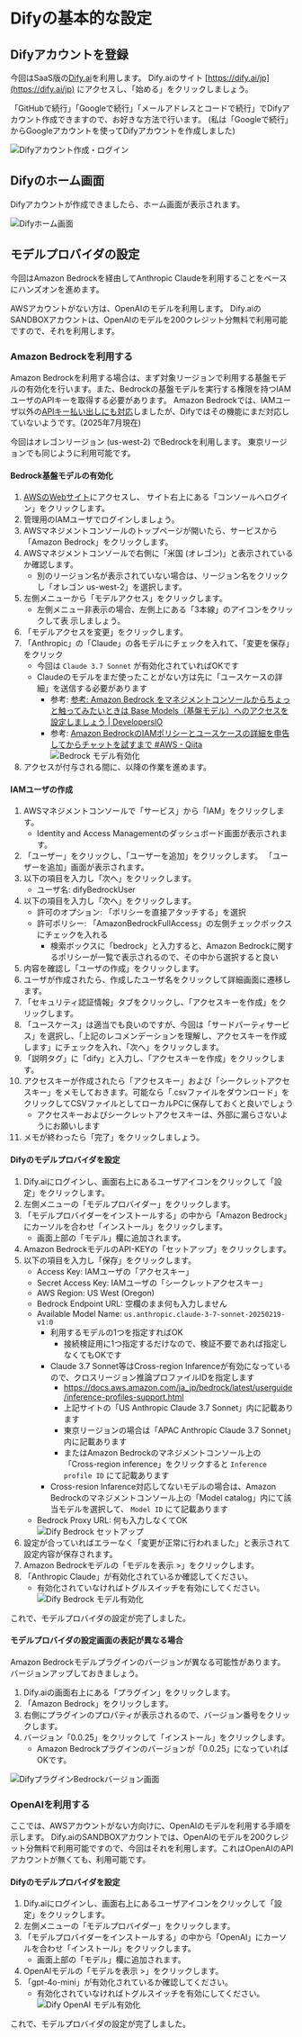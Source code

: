 # Difyの基本的な設定

## Difyアカウントを登録

今回はSaaS版の[Dify.ai](https://dify.ai/jp)を利用します。
Dify.aiのサイト [https://dify.ai/jp](https://dify.ai/jp) にアクセスし、「始める」をクリックしましょう。

「GitHubで続行」「Googleで続行」「メールアドレスとコードで続行」でDifyアカウント作成できますので、お好きな方法で行います。
(私は「Googleで続行」からGoogleアカウントを使ってDifyアカウントを作成しました)

![Difyアカウント作成・ログイン](/images/books/pyml-niigata-dify/account1.png "Difyアカウント作成・ログイン")

## Difyのホーム画面

Difyアカウントが作成できましたら、ホーム画面が表示されます。

![Difyホーム画面](/images/books/pyml-niigata-dify/workspace_home.png "Difyホーム画面")

## モデルプロバイダの設定

今回はAmazon Bedrockを経由してAnthropic Claudeを利用することをベースにハンズオンを進めます。

AWSアカウントがない方は、OpenAIのモデルを利用します。
Dify.aiのSANDBOXアカウントは、OpenAIのモデルを200クレジット分無料で利用可能ですので、それを利用します。

### Amazon Bedrockを利用する

Amazon Bedrockを利用する場合は、まず対象リージョンで利用する基盤モデルの有効化を行います。また、Bedrockの基盤モデルを実行する権限を持つIAMユーザのAPIキーを取得する必要があります。
Amazon Bedrockでは、IAMユーザ以外の[APIキー払い出しにも対応](https://dev.classmethod.jp/articles/amazon-bedrock-api-keys-feature-added/)しましたが、Difyではその機能にまだ対応していないようです。(2025年7月現在)

今回はオレゴンリージョン (us-west-2) でBedrockを利用します。
東京リージョンでも同じように利用可能です。

#### Bedrock基盤モデルの有効化

1. [AWSのWebサイト](https://aws.amazon.com/jp/)にアクセスし、
    サイト右上にある「コンソールへログイン」をクリックします。
2. 管理用のIAMユーザでログインしましょう。
3. AWSマネジメントコンソールのトップページが開いたら、サービスから「Amazon Bedrock」をクリックします。
4. AWSマネジメントコンソールで右側に「米国 (オレゴン)」と表示されているか確認します。
    - 別のリージョン名が表示されていない場合は、リージョン名をクリックし「オレゴン us-west-2」を選択します。
5. 左側メニューから「モデルアクセス」をクリックします。
    - 左側メニュー非表示の場合、左側上にある「3本線」のアイコンをクリックして表
示しましょう。
6. 「モデルアクセスを変更」をクリックします。
7. 「Anthropic」の「Claude」の各モデルにチェックを入れて、「変更を保存」をクリック
    - 今回は `Claude 3.7 Sonnet` が有効化されていればOKです
    - Claudeのモデルをまだ使ったことがない方は先に「ユースケースの詳細」を送信する必要があります
        - 参考: [参考: Amazon Bedrock をマネジメントコンソールからちょっと触ってみたいときは Base Models（基盤モデル）へのアクセスを設定しましょう | DevelopersIO](https://dev.classmethod.jp/articles/if-you-want-to-try-out-amazon-bedrock-from-the-management-console-you-can-set-up-access-to-base-models/)
        - 参考: [Amazon BedrockのIAMポリシーとユースケースの詳細を申告してからチャットを試すまで #AWS - Qiita](https://qiita.com/mkin/items/2f60566d15777557d533#%E3%83%A6%E3%83%BC%E3%82%B9%E3%82%B1%E3%83%BC%E3%82%B9%E3%81%AE%E8%A9%B3%E7%B4%B0%E3%82%92%E9%80%81%E4%BF%A1)
    ![Bedrock モデル有効化](/images/books/pyml-niigata-dify/bedrock_models.png "Bedrock モデル有効化")
8. アクセスが付与される間に、以降の作業を進めます。

#### IAMユーザの作成

1. AWSマネジメントコンソールで「サービス」から「IAM」をクリックします。
    - Identity and Access Managementのダッシュボード画面が表示されます。
2. 「ユーザー」をクリックし、「ユーザーを追加」をクリックします。
    「ユーザーを追加」画面が表示されます。
3. 以下の項目を入力し「次へ」をクリックします。
    - ユーザ名: difyBedrockUser
4. 以下の項目を入力し「次へ」をクリックします。
    - 許可のオプション: 「ポリシーを直接アタッチする」を選択
    - 許可ポリシー: 「AmazonBedrockFullAccess」の左側チェックボックスにチェックを入れる
        - 検索ボックスに「bedrock」と入力すると、Amazon Bedrockに関するポリシーが一覧で表示されるので、その中から選択すると良い
5. 内容を確認し「ユーザの作成」をクリックします。
6. ユーザが作成されたら、作成したユーザ名をクリックして詳細画面に遷移します。
7. 「セキュリティ認証情報」タブをクリックし、「アクセスキーを作成」をクリックします。
8. 「ユースケース」は適当でも良いのですが、今回は「サードパーティサービス」を選択し、「上記のレコメンデーションを理解し、アクセスキーを作成します」にチェックを入れ、「次へ」をクリックします。
9. 「説明タグ」に「dify」と入力し、「アクセスキーを作成」をクリックします。
10. アクセスキーが作成されたら「アクセスキー」および「シークレットアクセスキー」をメモしておきます。可能なら「.csvファイルをダウンロード」をクリックしてCSVファイルとしてローカルPCに保存しておくと良いでしょう
    - アクセスキーおよびシークレットアクセスキーは、外部に漏らさないようにお願いします
11. メモが終わったら「完了」をクリックしましょう。

#### Difyのモデルプロバイダを設定

1. Dify.aiにログインし、画面右上にあるユーザアイコンをクリックして「設定」をクリックします。
2. 左側メニューの「モデルプロバイダー」をクリックします。
3. 「モデルプロバイダーをインストールする」の中から「Amazon Bedrock」にカーソルを合わせ「インストール」をクリックします。
    - 画面上部の「モデル」欄に追加されます。
4. Amazon BedrockモデルのAPI-KEYの「セットアップ」をクリックします。
5. 以下の項目を入力し「保存」をクリックします。
    - Access Key: IAMユーザの「アクセスキー」
    - Secret Access Key: IAMユーザの「シークレットアクセスキー」
    - AWS Region: US West (Oregon)
    - Bedrock Endpoint URL: 空欄のまま何も入力しません
    - Available Model Name: `us.anthropic.claude-3-7-sonnet-20250219-v1:0`
        - 利用するモデルの1つを指定すればOK
            - 接続検証用に1つ指定するだけなので、検証不要であれば指定しなくてもOKです
        - Claude 3.7 Sonnet等はCross-region Infarenceが有効になっているので、クロスリージョン推論プロファイルIDを指定します
            - https://docs.aws.amazon.com/ja_jp/bedrock/latest/userguide/inference-profiles-support.html
            - 上記サイトの「US Anthropic Claude 3.7 Sonnet」内に記載あります
            - 東京リージョンの場合は「APAC Anthropic Claude 3.7 Sonnet」内に記載あります
            - またはAmazon Bedrockのマネジメントコンソール上の「Cross-region inference」をクリックすると `Inference profile ID` にて記載あります
        - Cross-resion Infarence対応してないモデルの場合は、Amazon Bedrockのマネジメントコンソール上の「Model catalog」内にて該当モデルを選択して、 `Model ID` にて記載あります
    - Bedrock Proxy URL: 何も入力しなくてOK
    ![Dify Bedrock セットアップ](/images/books/pyml-niigata-dify/dify_bedrock_setup2.png "Dify Bedrock セットアップ")
6. 設定が合っていればエラーなく「変更が正常に行われました」と表示されて設定内容が保存されます。
7. Amazon Bedrockモデルの「モデルを表示 \>」をクリックします。
8. 「Anthropic Claude」が有効化されているか確認してください。
    - 有効化されていなければトグルスイッチを有効にしてください。
    ![Dify Bedrock モデル有効化](/images/books/pyml-niigata-dify/dify_bedrock_models.png "Dify Bedrock モデル有効化")


これで、モデルプロバイダの設定が完了しました。

#### モデルプロバイダの設定画面の表記が異なる場合

Amazon Bedrockモデルプラグインのバージョンが異なる可能性があります。
バージョンアップしておきましょう。

1. Dify.aiの画面右上にある「プラグイン」をクリックします。
2. 「Amazon Bedrock」をクリックします。
3. 右側にプラグインのプロパティが表示されるので、バージョン番号をクリックします。
4. バージョン「0.0.25」をクリックして「インストール」をクリックします。
    - Amazon Bedrockプラグインのバージョンが「0.0.25」になっていればOKです。

![DifyプラグインBedrockバージョン画面](/images/books/pyml-niigata-dify/dify_bedrock_versions.png "DifyプラグインBedrockバージョン画面")

### OpenAIを利用する

ここでは、AWSアカウントがない方向けに、OpenAIのモデルを利用する手順を示します。
Dify.aiのSANDBOXアカウントでは、OpenAIのモデルを200クレジット分無料で利用可能ですので、今回はそれを利用します。これはOpenAIのAPIアカウントが無くても、利用可能です。

#### Difyのモデルプロバイダを設定

1. Dify.aiにログインし、画面右上にあるユーザアイコンをクリックして「設定」をクリックします。
2. 左側メニューの「モデルプロバイダー」をクリックします。
3. 「モデルプロバイダーをインストールする」の中から「OpenAI」にカーソルを合わせ「インストール」をクリックします。
    - 画面上部の「モデル」欄に追加されます。
4. OpenAIモデルの「モデルを表示 \>」をクリックします。
5. 「gpt-4o-mini」が有効化されているか確認してください。
    - 有効化されていなければトグルスイッチを有効にしてください。
    ![Dify OpenAI モデル有効化](/images/books/pyml-niigata-dify/dify_openai_models.png "Dify OpenAI モデル有効化")


これで、モデルプロバイダの設定が完了しました。


